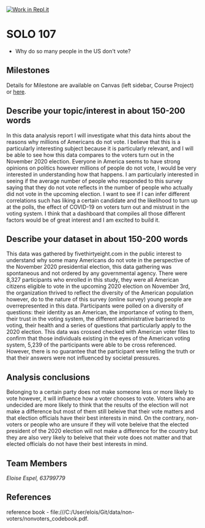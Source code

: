 [![Work in Repl.it](https://classroom.github.com/assets/work-in-replit-14baed9a392b3a25080506f3b7b6d57f295ec2978f6f33ec97e36a161684cbe9.svg)](https://classroom.github.com/online_ide?assignment_repo_id=315561&assignment_repo_type=GroupAssignmentRepo)
# SOLO 107 

- Why do so many people in the US don't vote?

## Milestones

Details for Milestone are available on Canvas (left sidebar, Course Project) or [here](https://firas.moosvi.com/courses/data301/project/milestone01.html).

## Describe your topic/interest in about 150-200 words

In this data analysis report I will investigate what this data hints about the reasons why millions of Americans do not vote. I believe that this is a particularly interesting subject because it is particularly relevant, and I will be able to see how this data compares to the voters turn out in the November 2020 election. Everyone in America seems to have strong opinions on politics however millions of people do not vote, I would be very interested in understanding how that happens. I am particularly interested in seeing if the average number of people who responded to this survey saying that they do not vote reflects in the number of people who actually did not vote in the upcoming election. I want to see if I can infer different correlations such has liking a certain candidate and the likelihood to turn up at the polls, the effect of COVID-19 on voters turn out and mistrust in the voting system. I think that a dashboard that compiles all those different factors would be of great interest and I am excited to build it. 

## Describe your dataset in about 150-200 words

This data was gathered by fivethirtyeight.com in the public interest to understand why some many Americans do not vote in the perspective of the November 2020 presidential election, this data gathering was spontaneous and not ordered by any governmental agency. There were 8,327 participants who enrolled in this study, they were all American citizens eligible to vote in the upcoming 2020 election on November 3rd, the organization thrived to reflect the diversity of the American population however, do to the nature of this survey (online survey) young people are overrepresented in this data. Participants were polled on a diversity of questions: their identity as an American, the importance of voting to them, their trust in the voting system, the different administrative barriered to voting, their health and a series of questions that particularly apply to the 2020 election. This data was crossed checked with American voter files to confirm that those individuals existing in the eyes of the American voting system, 5,239 of the participants were able to be cross referenced. However, there is no guarantee that the participant were telling the truth or that their answers were not influenced by societal pressures. 

## Analysis conclusions

Belonging to a certain party does not make someone less or more likely to vote however, it will influence how a voter chooses to vote. Voters who are undecided are more likely to think that the results of the election will not make a difference but most of them still beleive that their vote matters and that election officials have their best interests in mind. On the contrary, non-voters or people who are unsure if they will vote beleive that the elected president of the 2020 election will not make a difference for the country but they are also very likely to beleive that their vote does not matter and that elected officials do not have their best interests in mind.

## Team Members

*Eloise Espel, 63799779*

## References

reference book - file:///C:/User/elois/Git/data/non-voters/nonvoters_codebook.pdf.

